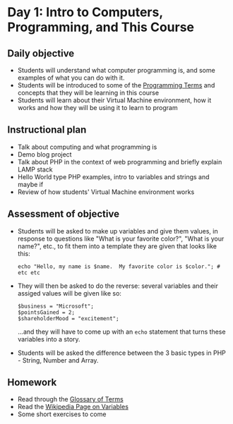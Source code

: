 # Day 1: Intro to Computers, Programming, and This Course

## Daily objective

* Students will understand what computer programming is, and some examples of what you can do with it.
* Students will be introduced to some of the [Programming Terms](/Glossary.md) and concepts that they will be learning in this course
* Students will learn about their Virtual Machine environment, how it works and how they will be using it to learn to program

## Instructional plan

* Talk about computing and what programming is
* Demo blog project
* Talk about PHP in the context of web programming and briefly explain LAMP stack
* Hello World type PHP examples, intro to variables and strings and maybe if
* Review of how students' Virtual Machine environment works

## Assessment of objective

* Students will be asked to make up variables and give them values, in response to questions like "What is your favorite color?", "What is your name?", etc., to fit them into a template they are given that looks like this:

      echo "Hello, my name is $name.  My favorite color is $color."; # etc etc

* They will then be asked to do the reverse: several variables and their assiged values will be given like so:

      $business = "Microsoft";
      $pointsGained = 2;
      $shareholderMood = "excitement";

  ...and they will have to come up with an `echo` statement that turns these variables into a story.

* Students will be asked the difference between the 3 basic types in PHP - String, Number and Array.

## Homework

* Read through the [Glossary of Terms](/Glossary.md)
* Read the [Wikipedia Page on Variables](https://en.wikipedia.org/wiki/Variable_(computer_science))
* Some short exercises to come
